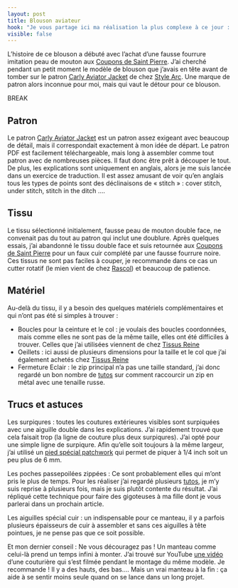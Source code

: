 ```yaml
---
layout: post
title: Blouson aviateur
hook: "Je vous partage ici ma réalisation la plus complexe à ce jour : un blouson aviateur en faux cuir et fausse fourrure. Un montage long et compliqué, mais je suis fière du résultat !"
visible: false
---
```


L’histoire de ce blouson a débuté avec l’achat d’une fausse fourrure imitation peau de mouton aux [Coupons de Saint Pierre][1]. J’ai cherché pendant un petit moment le modèle de blouson que j’avais en tête avant de tomber sur le patron [Carly Aviator Jacket][2] de chez [Style Arc][3]. Une marque de patron alors inconnue pour moi, mais qui vaut le détour pour ce blouson.

BREAK

## Patron

Le patron [Carly Aviator Jacket][2] est un patron assez exigeant avec beaucoup de détail, mais il correspondait exactement à mon idée de départ. Le patron PDF est facilement téléchargeable, mais long à assembler comme tout patron avec de nombreuses pièces. Il faut donc être prêt à découper le tout. De plus, les explications sont uniquement en anglais, alors je me suis lancée dans un exercice de traduction. Il est assez amusant de voir qu’en anglais tous les types de points sont des déclinaisons de « stitch » : cover stitch, under stitch, stitch in the ditch ….

## Tissu

Le tissu sélectionné initialement, fausse peau de mouton double face, ne convenait pas du tout au patron qui inclut une doublure. Après quelques essais, j’ai abandonné le tissu double face et suis retournée aux [Coupons de Saint Pierre][1] pour un faux cuir complété par une fausse fourrure noire. Ces tissus ne sont pas faciles à couper, je recommande dans ce cas un cutter rotatif (le mien vient de chez [Rascol][4]) et beaucoup de patience.

## Matériel

Au-delà du tissu, il y a besoin des quelques matériels complémentaires et qui n’ont pas été si simples à trouver :
- Boucles pour la ceinture et le col : je voulais des boucles coordonnées, mais comme elles ne sont pas de la même taille, elles ont été difficiles à trouver. Celles que j’ai utilisées viennent de chez [Tissus Reine][5]
- Oeillets : ici aussi de plusieurs dimensions pour la taille et le col que j’ai également achetés chez [Tissus Reine][5]
- Fermeture Eclair : le zip principal n’a pas une taille standard, j’ai donc regardé un bon nombre de [tutos][8] sur comment raccourcir un zip en métal avec une tenaille russe.

## Trucs et astuces

Les surpiqures : toutes les coutures extérieures visibles sont surpiquées avec une aiguille double dans les explications. J’ai rapidement trouvé que cela faisait trop (la ligne de couture plus deux surpiqures). J’ai opté pour une simple ligne de surpiqure. Afin qu’elle soit toujours à la même largeur, j’ai utilisé un [pied spécial patchwork][6] qui permet de piquer à 1/4 inch soit un peu plus de 6 mm.

Les poches passepoilées zippées : Ce sont probablement elles qui m’ont pris le plus de temps. Pour les réaliser j’ai regardé plusieurs [tutos][9], je m’y suis reprise à plusieurs fois, mais je suis plutôt contente du résultat. J’ai répliqué cette technique pour faire des gigoteuses à ma fille dont je vous parlerai dans un prochain article.

Les aiguilles spécial cuir : un indispensable pour ce manteau, il y a parfois plusieurs épaisseurs de cuir à assembler et sans ces aiguilles à tête pointues, je ne pense pas que ce soit possible.

Et mon dernier conseil : Ne vous découragez pas ! Un manteau comme celui-là prend un temps infini à monter. J’ai trouvé sur YouTube [une vidéo][7] d’une couturière qui s’est filmée pendant le montage du même modèle. Je recommande ! Il y a des hauts, des bas…. Mais un vrai manteau à la fin : ça aide à se sentir moins seule quand on se lance dans un long projet.





[1]:	https://les-coupons-de-saint-pierre.fr/fr/
[2]:	https://www.stylearc.com/shop/sewing-patterns/carly-aviator-jacket/
[3]: 	https://www.stylearc.com/
[4]:	https://www.rascol.com/cutter-rotatif-rascol-45-mm-p-2536095
[5]: https://www.tissusreine.com/
[6]: https://www.janome.fr/accessoires/97-pied-patchwork-14-inch.html
[7]: https://www.youtube.com/watch?v=4JQvpgE4xnA
[8]: https://www.youtube.com/watch?v=FdYx6eyZono
[9]: https://www.youtube.com/watch?v=y564i1D3WT4




